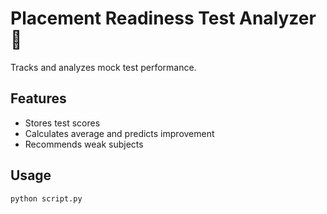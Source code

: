 # Placement Readiness Test Analyzer 📝
Tracks and analyzes mock test performance.

## Features
- Stores test scores
- Calculates average and predicts improvement
- Recommends weak subjects

## Usage
```sh
python script.py
